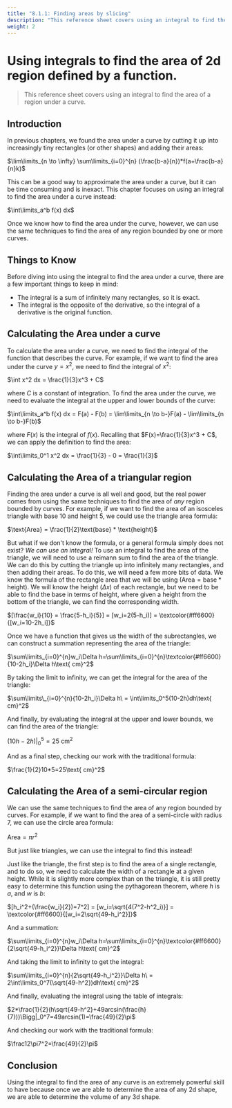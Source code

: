 ```yaml
---
title: "8.1.1: Finding areas by slicing"
description: "This reference sheet covers using an integral to find the area of a region under a curve."
weight: 2
---
```


# Using integrals to find the area of 2d region defined by a function.

> This reference sheet covers using an integral to find the area of a region under a curve.

## Introduction

In previous chapters, we found the area under a curve by cutting it up into increasingly tiny rectangles (or other shapes) and adding their areas:

$\lim\limits_{n \to \infty} \sum\limits_{i=0}^{n} (\frac{b-a}{n})*f(a+\frac{b-a}{n}k)$

This can be a good way to approximate the area under a curve, but it can be time consuming and is inexact. This chapter focuses on using an integral to find the area under a curve instead:

$\int\limits_a^b f(x) dx$

Once we know how to find the area under the curve, however, we can use the same techniques to find the area of any region bounded by one or more curves.

## Things to Know

Before diving into using the integral to find the area under a curve, there are a few important things to keep in mind:

- The integral is a sum of infinitely many rectangles, so it is exact.
- The integral is the opposite of the derivative, so the integral of a derivative is the original function.

## Calculating the Area under a curve

To calculate the area under a curve, we need to find the integral of the function that describes the curve. For example, if we want to find the area under the curve $y = x^2$, we need to find the integral of $x^2$:

$\int x^2 dx = \frac{1}{3}x^3 + C$

where $C$ is a constant of integration. To find the area under the curve, we need to evaluate the integral at the upper and lower bounds of the curve:

$\int\limits_a^b f(x) dx = F(a) - F(b) = \lim\limits_{n \to b-}F(a) - \lim\limits_{n \to b-}F(b)$

where $F(x)$ is the integral of $f(x)$. Recalling that $F(x)=\frac{1}{3}x^3 + C$, we can apply the definition to find the area:

$\int\limits_0^1 x^2 dx = \frac{1}{3} - 0 = \frac{1}{3}$

## Calculating the Area of a triangular region

Finding the area under a curve is all well and good, but the real power comes from using the same techniques to find the area of _any_ region bounded by curves. For example, if we want to find the area of an isosceles triangle with base $10$ and height $5$, we could use the triangle area formula:

$\text{Area} = \frac{1}{2}\text{base} * \text{height}$

But what if we don't know the formula, or a general formula simply does not exist? _We can use an integral!_ To use an integral to find the area of the triangle, we will need to use a reimann sum to find the area of the triangle. We can do this by cutting the triangle up into infinitely many rectangles, and then adding their areas. To do this, we will need a few more bits of data. We know the formula of the rectangle area that we will be using ($\text{Area} = \text{base} * \text{height}$). We will know the height ($\Delta x$) of each rectangle, but we need to be able to find the base in terms of height, where given a height from the bottom of the triangle, we can find the corresponding width.

$[\frac{w_i}{10} = \frac{5-h_i}{5}] = [w_i=2(5-h_i)] = \textcolor{#ff6600}{[w_i=10-2h_i]}$

Once we have a function that gives us the width of the subrectangles, we can construct a summation representing the area of the triangle:

$\sum\limits_{i=0}^{n}w_i\Delta h=\sum\limits_{i=0}^{n}\textcolor{#ff6600}{10-2h_i}\Delta h\text{ cm}^2$

By taking the limit to infinity, we can get the integral for the area of the triangle:

$\sum\limits\_{i=0}^{n}{10-2h_i}\Delta h\ = \int\limits_0^5(10-2h)dh\text{ cm}^2$

And finally, by evaluating the integral at the upper and lower bounds, we can find the area of the triangle:

$(10h-2h)\Bigg|_0^5=25\text{ cm}^2$

And as a final step, checking our work with the traditional formula:

$\frac{1}{2}10*5=25\text{ cm}^2$

## Calculating the Area of a semi-circular region

We can use the same techniques to find the area of any region bounded by curves. For example, if we want to find the area of a semi-circle with radius $7$, we can use the circle area formula:

$\text{Area} = \pi r^2$

But just like triangles, we can use the integral to find this instead!

Just like the triangle, the first step is to find the area of a single rectangle, and to do so, we need to calculate the width of a rectangle at a given height. While it is slightly more complex than on the triangle, it is still pretty easy to determine this function using the pythagorean theorem, where $h$ is $a$, and $w$ is $b$:

$[h_i^2+(\frac{w_i}{2})=7^2] = [w_i=\sqrt{4(7^2-h^2_i)}] = \textcolor{#ff6600}{[w_i=2\sqrt{49-h_i^2}]}$

And a summation:

$\sum\limits_{i=0}^{n}w_i\Delta h=\sum\limits_{i=0}^{n}\textcolor{#ff6600}{2\sqrt{49-h_i^2}}\Delta h\text{ cm}^2$

And taking the limit to infinity to get the integral:

$\sum\limits_{i=0}^{n}{2\sqrt{49-h_i^2}}\Delta h\ = 2\int\limits_0^7(\sqrt{49-h^2})dh\text{ cm}^2$

And finally, evaluating the integral using the table of integrals:

$2*\frac{1}{2}(h\sqrt{49-h^2}+49arcsin(\frac{h}{7}))\Bigg|_0^7=49arcsin(1)=\frac{49}{2}\pi$

And checking our work with the traditional formula:

$\frac12\pi7^2=\frac{49}{2}\pi$

## Conclusion

Using the integral to find the area of any curve is an extremely powerful skill to have because once we are able to determine the area of any 2d shape, we are able to determine the volume of any 3d shape.
